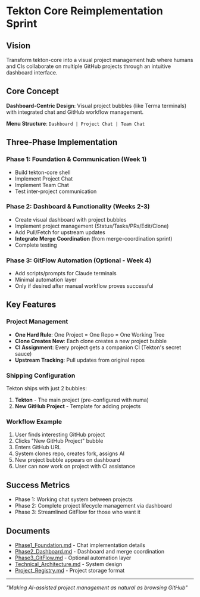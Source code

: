 # Tekton Core Reimplementation Sprint

## Vision

Transform tekton-core into a visual project management hub where humans and CIs collaborate on multiple GitHub projects through an intuitive dashboard interface.

## Core Concept

**Dashboard-Centric Design**: Visual project bubbles (like Terma terminals) with integrated chat and GitHub workflow management.

**Menu Structure**: `Dashboard | Project Chat | Team Chat`

## Three-Phase Implementation

### Phase 1: Foundation & Communication (Week 1)
- Build tekton-core shell
- Implement Project Chat
- Implement Team Chat
- Test inter-project communication

### Phase 2: Dashboard & Functionality (Weeks 2-3)
- Create visual dashboard with project bubbles
- Implement project management (Status/Tasks/PRs/Edit/Clone)
- Add Pull/Fetch for upstream updates
- **Integrate Merge Coordination** (from merge-coordination sprint)
- Complete testing

### Phase 3: GitFlow Automation (Optional - Week 4)
- Add scripts/prompts for Claude terminals
- Minimal automation layer
- Only if desired after manual workflow proves successful

## Key Features

### Project Management
- **One Hard Rule**: One Project = One Repo = One Working Tree
- **Clone Creates New**: Each clone creates a new project bubble
- **CI Assignment**: Every project gets a companion CI (Tekton's secret sauce)
- **Upstream Tracking**: Pull updates from original repos

### Shipping Configuration
Tekton ships with just 2 bubbles:
1. **Tekton** - The main project (pre-configured with numa)
2. **New GitHub Project** - Template for adding projects

### Workflow Example
1. User finds interesting GitHub project
2. Clicks "New GitHub Project" bubble
3. Enters GitHub URL
4. System clones repo, creates fork, assigns AI
5. New project bubble appears on dashboard
6. User can now work on project with CI assistance

## Success Metrics

- Phase 1: Working chat system between projects
- Phase 2: Complete project lifecycle management via dashboard
- Phase 3: Streamlined GitFlow for those who want it

## Documents

- [Phase1_Foundation.md](./Phase1_Foundation.md) - Chat implementation details
- [Phase2_Dashboard.md](./Phase2_Dashboard.md) - Dashboard and merge coordination
- [Phase3_GitFlow.md](./Phase3_GitFlow.md) - Optional automation layer
- [Technical_Architecture.md](./Technical_Architecture.md) - System design
- [Project_Registry.md](./Project_Registry.md) - Project storage format

---
*"Making AI-assisted project management as natural as browsing GitHub"*